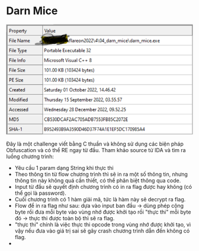 # Darn Mice
![Screenshot](pic/4_1.png)

Đây là một challenge viết bằng C thuần và không sử dụng các biện pháp Obfuscation và có thể RE ngay từ đầu.
Tham khảo source từ IDA và tìm ra luồng chương trình:
- Yêu cầu 1 param dạng String khi thực thi
- Theo thông tin từ flow chương trình thì sẽ in ra một số thông tin, nhưng thông tin này không quá cần thiết, có thể phân biệt thông qua code.
- Input từ đầu sẽ quyết định chương trình có in ra flag được hay không (có thể gọi là password).
- Cuối chương trình có 1 hàm giải mã, tức là hàm này sẽ decrypt ra flag.
- Flow để in ra flag như sau: dựa vào input ban đầu -> dùng phép cộng byte rồi đưa mỗi byte vào vùng nhớ được khởi tạo rồi "thực thi" mỗi byte đó -> thực thi được toàn bộ thì sẽ ra flag.
- "thực thi" chính là việc thực thi opcode trong vùng nhớ được khởi tạo, vì vậy nếu đưa vào giá trị sai sẽ gây crash chương trình dẫn đến không có flag.
- 
